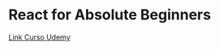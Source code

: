 # React for Absolute Beginners

[Link Curso Udemy](https://www.udemy.com/react-guide-for-beginners/)